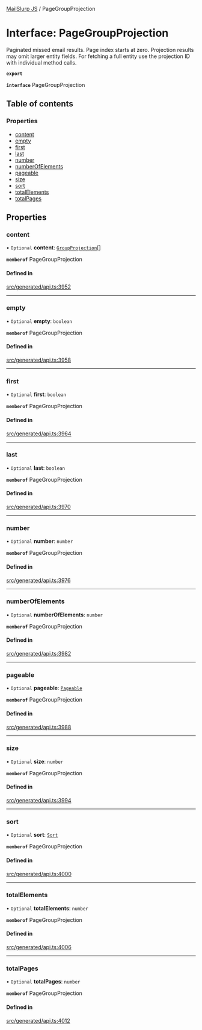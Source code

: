 [MailSlurp JS](../README.md) / PageGroupProjection

# Interface: PageGroupProjection

Paginated missed email results. Page index starts at zero. Projection results may omit larger entity fields. For fetching a full entity use the projection ID with individual method calls.

**`export`**

**`interface`** PageGroupProjection

## Table of contents

### Properties

- [content](PageGroupProjection.md#content)
- [empty](PageGroupProjection.md#empty)
- [first](PageGroupProjection.md#first)
- [last](PageGroupProjection.md#last)
- [number](PageGroupProjection.md#number)
- [numberOfElements](PageGroupProjection.md#numberofelements)
- [pageable](PageGroupProjection.md#pageable)
- [size](PageGroupProjection.md#size)
- [sort](PageGroupProjection.md#sort)
- [totalElements](PageGroupProjection.md#totalelements)
- [totalPages](PageGroupProjection.md#totalpages)

## Properties

### content

• `Optional` **content**: [`GroupProjection`](GroupProjection.md)[]

**`memberof`** PageGroupProjection

#### Defined in

[src/generated/api.ts:3952](https://github.com/mailslurp/mailslurp-client/blob/f0f645f/src/generated/api.ts#L3952)

___

### empty

• `Optional` **empty**: `boolean`

**`memberof`** PageGroupProjection

#### Defined in

[src/generated/api.ts:3958](https://github.com/mailslurp/mailslurp-client/blob/f0f645f/src/generated/api.ts#L3958)

___

### first

• `Optional` **first**: `boolean`

**`memberof`** PageGroupProjection

#### Defined in

[src/generated/api.ts:3964](https://github.com/mailslurp/mailslurp-client/blob/f0f645f/src/generated/api.ts#L3964)

___

### last

• `Optional` **last**: `boolean`

**`memberof`** PageGroupProjection

#### Defined in

[src/generated/api.ts:3970](https://github.com/mailslurp/mailslurp-client/blob/f0f645f/src/generated/api.ts#L3970)

___

### number

• `Optional` **number**: `number`

**`memberof`** PageGroupProjection

#### Defined in

[src/generated/api.ts:3976](https://github.com/mailslurp/mailslurp-client/blob/f0f645f/src/generated/api.ts#L3976)

___

### numberOfElements

• `Optional` **numberOfElements**: `number`

**`memberof`** PageGroupProjection

#### Defined in

[src/generated/api.ts:3982](https://github.com/mailslurp/mailslurp-client/blob/f0f645f/src/generated/api.ts#L3982)

___

### pageable

• `Optional` **pageable**: [`Pageable`](Pageable.md)

**`memberof`** PageGroupProjection

#### Defined in

[src/generated/api.ts:3988](https://github.com/mailslurp/mailslurp-client/blob/f0f645f/src/generated/api.ts#L3988)

___

### size

• `Optional` **size**: `number`

**`memberof`** PageGroupProjection

#### Defined in

[src/generated/api.ts:3994](https://github.com/mailslurp/mailslurp-client/blob/f0f645f/src/generated/api.ts#L3994)

___

### sort

• `Optional` **sort**: [`Sort`](Sort.md)

**`memberof`** PageGroupProjection

#### Defined in

[src/generated/api.ts:4000](https://github.com/mailslurp/mailslurp-client/blob/f0f645f/src/generated/api.ts#L4000)

___

### totalElements

• `Optional` **totalElements**: `number`

**`memberof`** PageGroupProjection

#### Defined in

[src/generated/api.ts:4006](https://github.com/mailslurp/mailslurp-client/blob/f0f645f/src/generated/api.ts#L4006)

___

### totalPages

• `Optional` **totalPages**: `number`

**`memberof`** PageGroupProjection

#### Defined in

[src/generated/api.ts:4012](https://github.com/mailslurp/mailslurp-client/blob/f0f645f/src/generated/api.ts#L4012)
